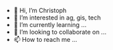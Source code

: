 - 👋 Hi, I’m Christoph
- 👀 I’m interested in ag, gis, tech
- 🌱 I’m currently learning ...
- 💞️ I’m looking to collaborate on ...
- 📫 How to reach me ...

<!---
cratke/cratke is a ✨ special ✨ repository because its `README.md` (this file) appears on your GitHub profile.
You can click the Preview link to take a look at your changes.
--->
